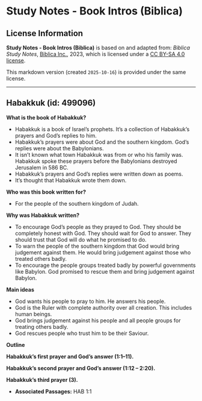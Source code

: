 # Study Notes - Book Intros (Biblica)

## License Information

**Study Notes - Book Intros (Biblica)** is based on and adapted from: _Biblica Study Notes_, [Biblica Inc.](https://www.biblica.com/), 2023, which is licensed under a [CC BY-SA 4.0 license](https://creativecommons.org/licenses/by-sa/4.0/legalcode.en).

This markdown version (created `2025-10-16`) is provided under the same license.



--------------------------------

## Habakkuk (id: 499096)

**What is the book of** **Habakkuk?**

* Habakkuk is a book of Israel’s prophets. It’s a collection of Habakkuk’s prayers and God’s replies to him.
* Habakkuk’s prayers were about God and the southern kingdom. God’s replies were about the Babylonians.
* It isn’t known what town Habakkuk was from or who his family was. Habakkuk spoke these prayers before the Babylonians destroyed Jerusalem in 586 BC.
* Habakkuk’s prayers and God’s replies were written down as poems.
* It’s thought that Habakkuk wrote them down.

**Who was this book written for?**

* For the people of the southern kingdom of Judah.

**Why was Habakkuk written?**

* To encourage God’s people as they prayed to God. They should be completely honest with God. They should wait for God to answer. They should trust that God will do what he promised to do.
* To warn the people of the southern kingdom that God would bring judgement against them. He would bring judgement against those who treated others badly.
* To encourage the people groups treated badly by powerful governments like Babylon. God promised to rescue them and bring judgement against Babylon.

**Main ideas**

* God wants his people to pray to him. He answers his people.
* God is the Ruler with complete authority over all creation. This includes human beings.
* God brings judgement against his people and all people groups for treating others badly.
* God rescues people who trust him to be their Saviour.

**Outline**

**Habakkuk’s first prayer and God’s answer (1:1–11\).**

**Habakkuk’s second prayer and God’s answer (1:12 – 2:20\).**

**Habakkuk’s third prayer (3\).**

* **Associated Passages:** HAB 1:1

